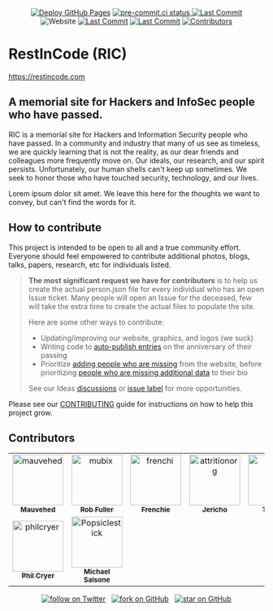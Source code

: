 <p align="center">
  <p align="center">
    <a href="https://github.com/restincode/restincode/actions/workflows/pages/pages-build-deployment"><img alt="Deploy GitHub Pages" src="https://img.shields.io/github/deployments/restincode/restincode/github-pages?style=flat&logoColor=turquoise&label=latest%20deploy"></a>
    <a href ="https://results.pre-commit.ci/latest/github/restincode/restincode/main"><img alt="pre-commit.ci status" src="https://results.pre-commit.ci/badge/github/restincode/restincode/main.svg">
    <a href="https://github.com/restincode/restincode/commits/main"><img alt="Last Commit" src="https://img.shields.io/github/last-commit/restincode/restincode?style=flat&logoColor=turquoise"></a>
    <br>
    <img alt="Website" src="https://img.shields.io/website?url=https%3A%2F%2Frestincode.com&style=flat&logoColor=turquoise&label=restincode.com">
    <a href="https://github.com/restincode/restincode/issues"><img alt="Last Commit" src="https://img.shields.io/github/issues-raw/restincode/restincode?style=flat&logoColor=turquoise"></a>
    <a href="https://github.com/restincode/restincode/pulls"><img alt="Last Commit" src="https://img.shields.io/github/issues-pr-raw/restincode/restincode?style=flat&logoColor=turquoise"></a>
    <a href="https://github.com/restincode/restincode/graphs/contributors"><img alt="Contributors" src="https://img.shields.io/github/contributors/restincode/restincode?style=flat&logoColor=turquoise"/></a>
  </p>
</p>

# RestInCode (RIC)

https://restincode.com

## A memorial site for Hackers and InfoSec people who have passed.

RIC is a memorial site for Hackers and Information Security people who have passed. In a community and industry that many of us see as timeless, we are quickly learning that is not the reality, as our dear friends and colleagues more frequently move on. Our ideals, our research, and our spirit persists. Unfortunately, our human shells can't keep up sometimes. We seek to honor those who have touched security, technology, and our lives.

Lorem ipsum dolor sit amet. We leave this here for the thoughts we want to convey, but can't find the words for it.

## How to contribute

This project is intended to be open to all and a true community effort. Everyone should feel empowered to contribute additional photos, blogs, talks, papers, research, etc for individuals listed.

> **The most significant request we have for contributors** is to help us create the actual person.json file for every individual who has an open Issue ticket. Many people will open an Issue for the deceased, few will take the extra time to create the actual files to populate the site.
>
> Here are some other ways to contribute:
>
> - Updating/improving our website, graphics, and logos (we suck)
> - Writing code to [auto-publish entries](#174) on the anniversary of their passing
> - Prioritize [adding people who are missing](https://github.com/restincode/restincode/issues?q=is%3Aissue+is%3Aopen+sort%3Acreated-asc+label%3A%22Add+Person%22) from the website, before prioritizing [people who are missing additional data](https://github.com/restincode/restincode/issues?q=is%3Aissue+is%3Aopen+sort%3Acreated-asc+label%3A%22Add+Data%22+label%3A%22Person+Added%22) to their bio
>
> See our Ideas [discussions](https://github.com/restincode/restincode/discussions/categories/ideas?discussions_q=category%3AIdeas+) or [issue label](https://github.com/restincode/restincode/issues?q=is%3Aopen+is%3Aissue+label%3AIdeas) for more opportunities.

Please see our [CONTRIBUTING](https://github.com/restincode/restincode/blob/main/CONTRIBUTING.md) guide for instructions on how to help this project grow.

## Contributors

<!-- readme: collaborators,contributors -start -->
<table>
<tr>
    <td align="center">
        <a href="https://github.com/mauvehed">
            <img src="https://avatars.githubusercontent.com/u/141381?v=4" width="100;" alt="mauvehed"/>
            <br />
            <sub><b>Mauvehed</b></sub>
        </a>
    </td>
    <td align="center">
        <a href="https://github.com/mubix">
            <img src="https://avatars.githubusercontent.com/u/679319?v=4" width="100;" alt="mubix"/>
            <br />
            <sub><b>Rob Fuller</b></sub>
        </a>
    </td>
    <td align="center">
        <a href="https://github.com/frenchi">
            <img src="https://avatars.githubusercontent.com/u/1568199?v=4" width="100;" alt="frenchi"/>
            <br />
            <sub><b>Frenchie</b></sub>
        </a>
    </td>
    <td align="center">
        <a href="https://github.com/attritionorg">
            <img src="https://avatars.githubusercontent.com/u/3095424?v=4" width="100;" alt="attritionorg"/>
            <br />
            <sub><b>Jericho</b></sub>
        </a>
    </td>
    <td align="center">
        <a href="https://github.com/7etsuo">
            <img src="https://avatars.githubusercontent.com/u/90065760?v=4" width="100;" alt="7etsuo"/>
            <br />
            <sub><b>Tetsuo</b></sub>
        </a>
    </td>
    <td align="center">
        <a href="https://github.com/todb">
            <img src="https://avatars.githubusercontent.com/u/24144?v=4" width="100;" alt="todb"/>
            <br />
            <sub><b>Tod Beardsley</b></sub>
        </a>
    </td></tr>
<tr>
    <td align="center">
        <a href="https://github.com/philcryer">
            <img src="https://avatars.githubusercontent.com/u/43070?v=4" width="100;" alt="philcryer"/>
            <br />
            <sub><b>Phil Cryer</b></sub>
        </a>
    </td>
    <td align="center">
        <a href="https://github.com/Popsiclestick">
            <img src="https://avatars.githubusercontent.com/u/5554398?v=4" width="100;" alt="Popsiclestick"/>
            <br />
            <sub><b>Michael Salsone</b></sub>
        </a>
    </td></tr>
</table>
<!-- readme: collaborators,contributors -end -->

<p align="center">
  <p align="center">
    <a href="https://twitter.com/intent/follow?screen_name=restincode"><img src="https://img.shields.io/twitter/follow/restincode?style=social&logo=twitter" alt="follow on Twitter"></a> &nbsp;
    <a href="https://github.com/restincode/restincode/fork"><img src="https://img.shields.io/github/forks/restincode/restincode?label=Fork&style=social" alt="fork on GitHub"></a> &nbsp;
    <a href="https://github.com/restincode/restincode"><img src="https://img.shields.io/github/stars/restincode/restincode?style=social" alt="star on GitHub"></a>
  </p>
</p>
